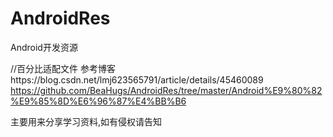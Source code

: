 # AndroidRes
Android开发资源


//百分比适配文件 参考博客https://blog.csdn.net/lmj623565791/article/details/45460089
https://github.com/BeaHugs/AndroidRes/tree/master/Android%E9%80%82%E9%85%8D%E6%96%87%E4%BB%B6

主要用来分享学习资料,如有侵权请告知


